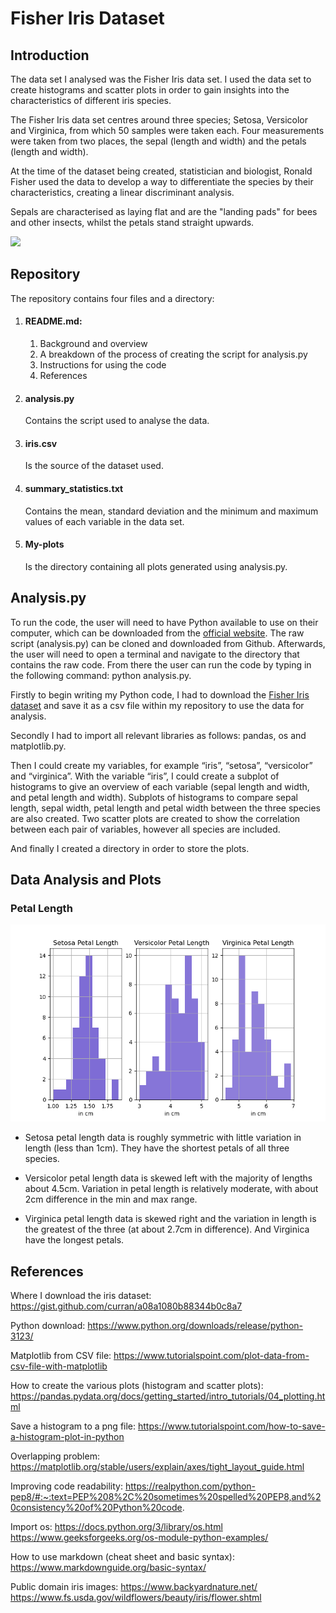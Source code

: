 # Fisher Iris Dataset

## Introduction

The data set I analysed was the Fisher Iris data set. I used the data set to create histograms and scatter plots in order to gain insights into the characteristics of different iris species. 

The Fisher Iris data set centres around three species; Setosa, Versicolor and Virginica, from which 50 samples were taken each. Four measurements were taken from two places, the sepal (length and width) and the petals (length and width). 

At the time of the dataset being created, statistician and biologist, Ronald Fisher used the data to develop a way to differentiate the species by their characteristics, creating a linear discriminant analysis.

Sepals are characterised as laying flat and are the "landing pads" for bees and other insects, whilst the petals stand straight upwards.

<img src="https://github.com/Shmoooe/pands-project/assets/157913855/01dce8dd-9492-49a3-be99-35dfdb4de049" height= "500">

## Repository

The repository contains four files and a directory:
1. #### README.md:
    
    1. 
        Background and overview
    2. 
        A breakdown of the process of creating the script for analysis.py
    3. 
        Instructions for using the code 
    4. 
        References

2. #### analysis.py
    
    Contains the script used to analyse the data.

3. #### iris.csv
    
    Is the source of the dataset used.

4. #### summary_statistics.txt
    
    Contains the mean, standard deviation and the minimum and maximum values of each variable in the data set.

5. #### My-plots
    
    Is the directory containing all plots generated using analysis.py.


## Analysis.py

To run the code, the user will need to have Python available to use on their computer, which can be downloaded from the [official website](https://www.python.org/downloads/release/python-3123/). The raw script (analysis.py) can be cloned and downloaded from Github. Afterwards, the user will need to open a terminal and navigate to the directory that contains the raw code. From there the user can run the code by typing in the following command: python analysis.py. 

Firstly to begin writing my Python code, I had to download the [Fisher Iris dataset](https://gist.github.com/curran/a08a1080b88344b0c8a7) and save it as a csv file within my repository to use the data for analysis. 

Secondly I had to import all relevant libraries as follows: pandas, os and matplotlib.py. 

Then I could create my variables, for example “iris”, “setosa”, “versicolor” and “virginica”. With the variable “iris”, I could create a subplot of histograms to give an overview of each variable (sepal length and width, and petal length and width). Subplots of histograms to compare sepal length, sepal width, petal length and petal width between the three species are also created. Two scatter plots are created to show the correlation between each pair of variables, however all species are included. 

And finally I created a directory in order to store the plots. 

## Data Analysis and Plots

### Petal Length

![Petal Length Comparison](my_plots/petal_length_comparison.png)

- Setosa petal length data is roughly symmetric with little variation in length (less than 1cm). They have the shortest petals of all three species.

- Versicolor petal length data is skewed left with the majority of lengths about 4.5cm. Variation in petal length is relatively moderate, with about 2cm difference in the min and max range.

- Virginica petal length data is skewed right and the variation in length is the greatest of the three (at about 2.7cm in difference). And Virginica have the longest petals. 


## References

Where I download the iris dataset:
https://gist.github.com/curran/a08a1080b88344b0c8a7

Python download:
https://www.python.org/downloads/release/python-3123/

Matplotlib from CSV file: 
https://www.tutorialspoint.com/plot-data-from-csv-file-with-matplotlib

How to create the various plots (histogram and scatter plots):
https://pandas.pydata.org/docs/getting_started/intro_tutorials/04_plotting.html

Save a histogram to a png file:
https://www.tutorialspoint.com/how-to-save-a-histogram-plot-in-python

Overlapping problem:
https://matplotlib.org/stable/users/explain/axes/tight_layout_guide.html

Improving code readability:
https://realpython.com/python-pep8/#:~:text=PEP%208%2C%20sometimes%20spelled%20PEP8,and%20consistency%20of%20Python%20code.

Import os:
https://docs.python.org/3/library/os.html
https://www.geeksforgeeks.org/os-module-python-examples/

How to use markdown (cheat sheet and basic syntax):
https://www.markdownguide.org/basic-syntax/

Public domain iris images:
https://www.backyardnature.net/
https://www.fs.usda.gov/wildflowers/beauty/iris/flower.shtml